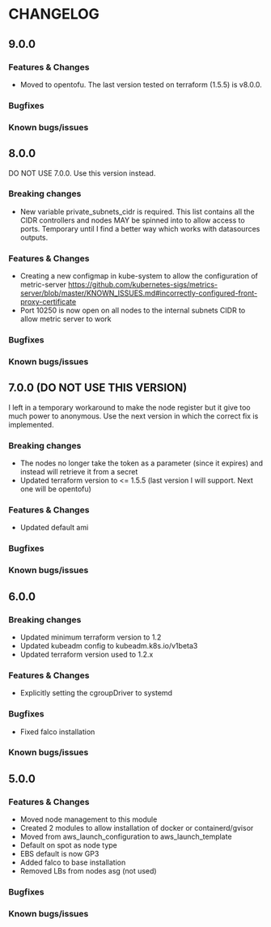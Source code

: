 # CHANGELOG

## 9.0.0

### Features & Changes

- Moved to opentofu. The last version tested on terraform (1.5.5) is v8.0.0.

### Bugfixes

### Known bugs/issues

## 8.0.0

DO NOT USE 7.0.0. Use this version instead.

### Breaking changes

- New variable private_subnets_cidr is required. This list contains all the CIDR controllers and nodes MAY be spinned into to allow access to ports. Temporary until I find a better way which works with datasources outputs.

### Features & Changes

- Creating a new configmap in kube-system to allow the configuration of metric-server https://github.com/kubernetes-sigs/metrics-server/blob/master/KNOWN_ISSUES.md#incorrectly-configured-front-proxy-certificate
- Port 10250 is now open on all nodes to the internal subnets CIDR to allow metric server to work

### Bugfixes

### Known bugs/issues

## 7.0.0 (DO NOT USE THIS VERSION)

I left in a temporary workaround to make the node register but it give too much power to anonymous.
Use the next version in which the correct fix is implemented.

### Breaking changes

- The nodes no longer take the token as a parameter (since it expires) and instead will retrieve it from a secret
- Updated terraform version to <= 1.5.5 (last version I will support. Next one will be opentofu)

### Features & Changes

- Updated default ami

### Bugfixes

### Known bugs/issues

## 6.0.0

### Breaking changes

- Updated minimum terraform version to 1.2
- Updated kubeadm config to kubeadm.k8s.io/v1beta3
- Updated terraform version used to 1.2.x

### Features & Changes

- Explicitly setting the cgroupDriver to systemd

### Bugfixes

- Fixed falco installation

### Known bugs/issues

## 5.0.0

### Features & Changes

- Moved node management to this module
- Created 2 modules to allow installation of docker or containerd/gvisor
- Moved from aws_launch_configuration to aws_launch_template
- Default on spot as node type
- EBS default is now GP3
- Added falco to base installation
- Removed LBs from nodes asg (not used)

### Bugfixes

### Known bugs/issues
